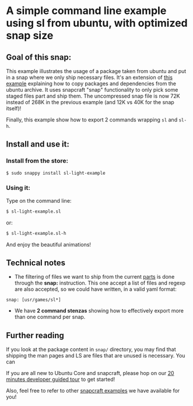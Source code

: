 # A simple command line example using sl from ubuntu, with optimized snap size

## Goal of this snap:
This example illustrates the usage of a package taken from ubuntu and put in a snap where we only ship necessary files.
It's an extension of [this example](../deb-from-ubuntu/) explaining how to copy packages and dependencies from the
ubuntu archive. It uses snapcraft "snap" functionality to only pick some staged files part and ship them.
The uncompressed snap file is now 72K instead of 268K in the previous example (and 12K vs 40K for the snap itself)!

Finally, this example show how to export 2 commands wrapping `sl` and `sl-h`.

## Install and use it:

### Install from the store:
```sh
$ sudo snappy install sl-light-example
```

### Using it:

Type on the command line:
```sh
$ sl-light-example.sl
```

or:
```sh
$ sl-light-example.sl-h
```

And enjoy the beautiful animations!

## Technical notes

* The filtering of files we want to ship from the current [parts](../../docs/snapcraft-parts.md) is done through the
**snap:** instruction. This one accept a list of files and regexp are also accepted, so we could have written, in a valid yaml format:

```
snap: [usr/games/sl*]
```
* We have **2 command stenzas** showing how to effectively export more than one command per snap.

## Further reading

If you look at the package content in `snap/` directory, you may find that shipping the man pages and LS are files that are unused is necessary. You can

If you are all new to Ubuntu Core and snapcraft, please hop on our [20 minutes developer guided tour](https://developer.ubuntu.com/ubuntu-core/latest/get-started/developer) to get started!

Also, feel free to refer to other [snapcraft examples](../README.md) we have available for you!
